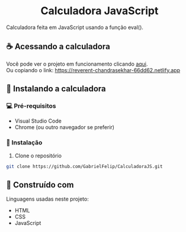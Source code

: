 <h1 align="center"> Calculadora JavaScript </h1>

Calculadora feita em JavaScript usando a função eval().

## ☕ Acessando a calculadora

Você pode ver o projeto em funcionamento clicando <a href="https://reverent-chandrasekhar-66dd62.netlify.app" target="_blank">aqui</a>. <br>
Ou copiando o link: https://reverent-chandrasekhar-66dd62.netlify.app

## 🚀 Instalando a calculadora

### 💻 Pré-requisitos

* Visual Studio Code
* Chrome (ou outro navegador se preferir)

### 🚀 Instalação

1. Clone o repositório

```sh
git clone https://github.com/GabrielFelip/CalculadoraJS.git
```

## :construction: Construído com

Linguagens usadas neste projeto: 

* HTML
* CSS
* JavaScript
